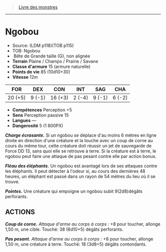 ﻿> [Livre des monstres](tome_of_beasts.md)

---

# Ngobou

- Source: (LDM p118)(TOB p115)
- TOB: Ngobou
-  Bête de Grande taille (G), non alignée
- **Terrain** Plaine / Champs / Prairie / Savane
- **Classe d'armure** 15 (armure naturelle)
- **Points de vie** 85 (10d10+30)
- **Vitesse** 12m

|FOR|DEX|CON|INT|SAG|CHA|
|---|---|---|---|---|---|
|20 (+5)|9 (-1)|16 (+3)|2 (-4)|9 (-1)|6 (-2)|

- **Compétences** Perception +5
- **Sens** Perception passive 15
- **Langues** —
- **Dangerosité** 5 (1 800PX)

**_Charge écrasante._** Si un ngobou se déplace d'au moins 6 mètres en ligne droite en direction d'une créature et la touche avec un coup de corne au cours du même tour, cette créature doit réussir un jet de sauvegarde de Force DD 13, sans quoi elle se retrouve à terre. Si la créature est à terre, le ngobou peut faire une attaque de pas pesant contre elle par action bonus.

**_Fléau des éléphants._** Un ngobou est avantagé lors de ses attaques contre les éléphants. Il peut détecter à l'odeur si, au cours des dernières 48 heures, un éléphant est passé dans un rayon de 54 mètres du lieu où il se trouve.

**_Pointes._** Une créature qui empoigne un ngobou subit 9(2d8)dégâts perforants.

## ACTIONS

**_Coup de corne._** _Attaque d'arme au corps à corps :_ +8 pour toucher, allonge 1,50 m, une cible. Touché: 38 (6d10+5) dégâts perforants.

**_Pas pesant._** _Attaque d'arme au corps à corps :_ +8 pour toucher, allonge 1,50 m, une créature à terre. Touché: 18 (3d8+5) dégâts contondants.

